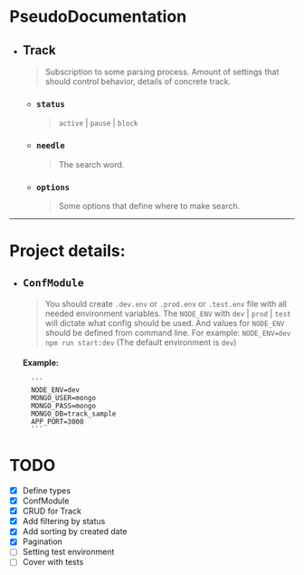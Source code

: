 # PseudoDocumentation


* ## Track
    > Subscription to some parsing process. Amount of settings that should control behavior, details of concrete track.
    * ### `status`
        > `active` | `pause` | `block`
    * ### `needle`
        > The search word.
    * ### `options`
        > Some options that define where to make search.

---

# Project details:
* ## `ConfModule`
    > You should create `.dev.env` or `.prod.env` or `.test.env` file with all needed environment variables. The `NODE_ENV` with `dev` | `prod` | `test` will dictate what config should be used. And values for `NODE_ENV` should be defined from command line. For example:
        ```
        NODE_ENV=dev npm run start:dev
        ```
    > (The default environment is `dev`)
    #### Example:
        ```
        NODE_ENV=dev
        MONGO_USER=mongo
        MONGO_PASS=mongo
        MONGO_DB=track_sample
        APP_PORT=3000
        ```


# TODO
- [x] Define types
- [x] ConfModule
- [x] CRUD for Track
- [x] Add filtering by status
- [x] Add sorting by created date
- [x] Pagination
- [ ] Setting test environment
- [ ] Cover with tests

